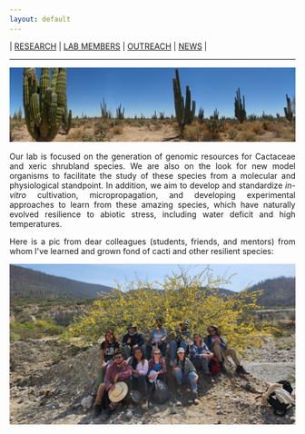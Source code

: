 ```yaml
---
layout: default
---
```


| [RESEARCH](./research.html)       | [LAB MEMBERS](./members.html)          |  [OUTREACH](./other.html) |  [NEWS](./news.html) |

* * *

![Pachycereus pringlei](./images/sonora.jpg)
<p></p>
<p></p>
<p></p>

<div style="text-align: justify"> Our lab is focused on the generation of genomic resources for Cactaceae and xeric shrubland species. We are also on the look for new model organisms to facilitate the study of these species from a molecular and physiological standpoint. In addition, we aim to develop and standardize <i>in-vitro</i> cultivation, micropropagation, and developing experimental approaches to learn from these amazing species, which have naturally evolved resilience to abiotic stress, including water deficit and high temperatures. 
<p></p>
<p></p>
<p></p>
Here is a pic from dear colleagues (students, friends, and mentors) from whom I've learned and grown fond of cacti and other resilient species:
</div>
<p></p>
<p></p>
<p></p>

![Pachycereus pringlei](./images/group.png)

